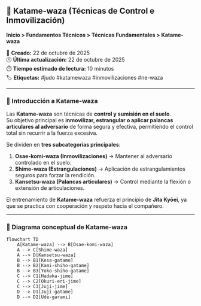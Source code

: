 ## 🥋 Katame-waza (Técnicas de Control e Inmovilización)

**Inicio > Fundamentos Técnicos > Técnicas Fundamentales > Katame-waza**

📅 **Creado:** 22 de octubre de 2025  
🕓 **Última actualización:** 22 de octubre de 2025  
⏱️ **Tiempo estimado de lectura:** 10 minutos  
🏷️ **Etiquetas:** #judo #katamewaza #inmovilizaciones #ne-waza

---

### 📘 Introducción a Katame-waza

Las **Katame-waza** son técnicas de **control y sumisión en el suelo**.  
Su objetivo principal es **inmovilizar, estrangular o aplicar palancas articulares al adversario** de forma segura y efectiva, permitiendo el control total sin recurrir a la fuerza excesiva.

Se dividen en **tres subcategorías principales**:

1. **Osae-komi-waza (Inmovilizaciones)** → Mantener al adversario controlado en el suelo.  
2. **Shime-waza (Estrangulaciones)** → Aplicación de estrangulamientos seguros para forzar la rendición.  
3. **Kansetsu-waza (Palancas articulares)** → Control mediante la flexión o extensión de articulaciones.

El entrenamiento de **Katame-waza** refuerza el principio de **Jita Kyōei**, ya que se practica con cooperación y respeto hacia el compañero.

---

### 🧩 Diagrama conceptual de Katame-waza

```mermaid
flowchart TD
    A[Katame-waza] --> B[Osae-komi-waza]
    A --> C[Shime-waza]
    A --> D[Kansetsu-waza]
    B --> B1[Kesa-gatame]
    B --> B2[Kami-shiho-gatame]
    B --> B3[Yoko-shiho-gatame]
    C --> C1[Hadaka-jime]
    C --> C2[Okuri-eri-jime]
    C --> C3[Juji-jime]
    D --> D1[Juji-gatame]
    D --> D2[Ude-garami]
